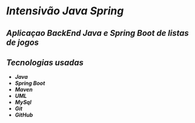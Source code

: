 # *Intensivão Java Spring*

## *Aplicaçao BackEnd Java e Spring Boot de listas de jogos*

## *Tecnologias usadas*

- _**Java**_
- _**Spring Boot**_
- _**Maven**_
- _**UML**_
- _**MySql**_
- _**Git**_
- _**GitHub**_
